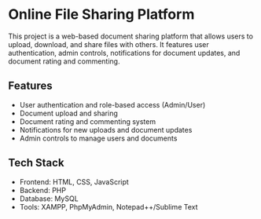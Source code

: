 # Online File Sharing Platform

This project is a web-based document sharing platform that allows users to upload, download, and share files with others. It features user authentication, admin controls, notifications for document updates, and document rating and commenting.

## Features

- User authentication and role-based access (Admin/User)
- Document upload and sharing
- Document rating and commenting system
- Notifications for new uploads and document updates
- Admin controls to manage users and documents

## Tech Stack

- Frontend: HTML, CSS, JavaScript
- Backend: PHP
- Database: MySQL
- Tools: XAMPP, PhpMyAdmin, Notepad++/Sublime Text
